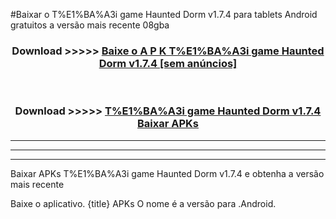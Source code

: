 #Baixar o T%E1%BA%A3i game Haunted Dorm v1.7.4  para tablets Android gratuitos a versão mais recente 08gba


<div align="center">
<h3>Download >>>>> <a href="https://pt-web.web.app/?pt= T%E1%BA%A3i game Haunted Dorm v1.7.4">Baixe o A P K T%E1%BA%A3i game Haunted Dorm v1.7.4 [sem anúncios]</a></h3><br>

<h3>Download >>>>> <a href="https://pt-web.web.app/?pt= T%E1%BA%A3i game Haunted Dorm v1.7.4">T%E1%BA%A3i game Haunted Dorm v1.7.4 Baixar APKs</a></h3>
</div>

----------------------------------------------------------

----------------------------------------------------------

----------------------------------------------------------

Baixar APKs T%E1%BA%A3i game Haunted Dorm v1.7.4 e obtenha a versão mais recente

Baixe o aplicativo. {title} APKs O nome é a versão para .Android.



